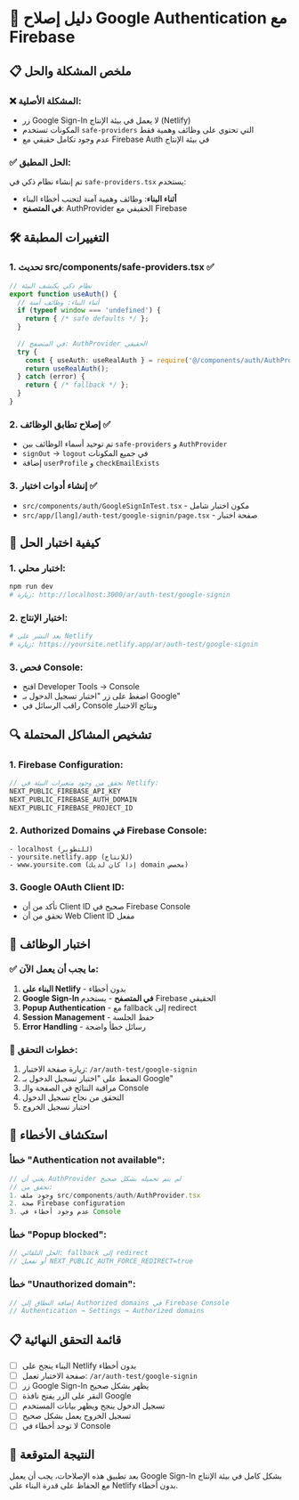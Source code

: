 # 🔧 دليل إصلاح Google Authentication مع Firebase

## 📋 ملخص المشكلة والحل

### ❌ المشكلة الأصلية:
- زر Google Sign-In لا يعمل في بيئة الإنتاج (Netlify)
- المكونات تستخدم `safe-providers` التي تحتوي على وظائف وهمية فقط
- عدم وجود تكامل حقيقي مع Firebase Auth في بيئة الإنتاج

### ✅ الحل المطبق:
تم إنشاء نظام ذكي في `safe-providers.tsx` يستخدم:
- **أثناء البناء**: وظائف وهمية آمنة لتجنب أخطاء البناء
- **في المتصفح**: AuthProvider الحقيقي مع Firebase

## 🛠️ التغييرات المطبقة

### 1. **تحديث src/components/safe-providers.tsx** ✅
```typescript
// نظام ذكي يكتشف البيئة
export function useAuth() {
  // أثناء البناء: وظائف آمنة
  if (typeof window === 'undefined') {
    return { /* safe defaults */ };
  }
  
  // في المتصفح: AuthProvider الحقيقي
  try {
    const { useAuth: useRealAuth } = require('@/components/auth/AuthProvider');
    return useRealAuth();
  } catch (error) {
    return { /* fallback */ };
  }
}
```

### 2. **إصلاح تطابق الوظائف** ✅
- تم توحيد أسماء الوظائف بين `safe-providers` و `AuthProvider`
- `signOut` → `logout` في جميع المكونات
- إضافة `userProfile` و `checkEmailExists`

### 3. **إنشاء أدوات اختبار** ✅
- `src/components/auth/GoogleSignInTest.tsx` - مكون اختبار شامل
- `src/app/[lang]/auth-test/google-signin/page.tsx` - صفحة اختبار

## 🧪 كيفية اختبار الحل

### 1. **اختبار محلي:**
```bash
npm run dev
# زيارة: http://localhost:3000/ar/auth-test/google-signin
```

### 2. **اختبار الإنتاج:**
```bash
# بعد النشر على Netlify
# زيارة: https://yoursite.netlify.app/ar/auth-test/google-signin
```

### 3. **فحص Console:**
- افتح Developer Tools → Console
- اضغط على زر "اختبار تسجيل الدخول بـ Google"
- راقب الرسائل في Console ونتائج الاختبار

## 🔍 تشخيص المشاكل المحتملة

### 1. **Firebase Configuration:**
```javascript
// تحقق من وجود متغيرات البيئة في Netlify:
NEXT_PUBLIC_FIREBASE_API_KEY
NEXT_PUBLIC_FIREBASE_AUTH_DOMAIN
NEXT_PUBLIC_FIREBASE_PROJECT_ID
```

### 2. **Authorized Domains في Firebase Console:**
```
- localhost (للتطوير)
- yoursite.netlify.app (للإنتاج)
- www.yoursite.com (إذا كان لديك domain مخصص)
```

### 3. **Google OAuth Client ID:**
- تأكد من أن Client ID صحيح في Firebase Console
- تحقق من أن Web Client ID مفعل

## 📱 اختبار الوظائف

### ✅ ما يجب أن يعمل الآن:
1. **البناء على Netlify** - بدون أخطاء
2. **Google Sign-In في المتصفح** - يستخدم Firebase الحقيقي
3. **Popup Authentication** - مع fallback إلى redirect
4. **Session Management** - حفظ الجلسة
5. **Error Handling** - رسائل خطأ واضحة

### 🔧 خطوات التحقق:
1. زيارة صفحة الاختبار: `/ar/auth-test/google-signin`
2. الضغط على "اختبار تسجيل الدخول بـ Google"
3. مراقبة النتائج في الصفحة والـ Console
4. التحقق من نجاح تسجيل الدخول
5. اختبار تسجيل الخروج

## 🚨 استكشاف الأخطاء

### خطأ "Authentication not available":
```javascript
// يعني أن AuthProvider لم يتم تحميله بشكل صحيح
// تحقق من:
1. وجود ملف src/components/auth/AuthProvider.tsx
2. صحة Firebase configuration
3. عدم وجود أخطاء في Console
```

### خطأ "Popup blocked":
```javascript
// الحل التلقائي: fallback إلى redirect
// أو تفعيل NEXT_PUBLIC_AUTH_FORCE_REDIRECT=true
```

### خطأ "Unauthorized domain":
```javascript
// إضافة النطاق إلى Authorized domains في Firebase Console
// Authentication → Settings → Authorized domains
```

## 📋 قائمة التحقق النهائية

- [ ] البناء ينجح على Netlify بدون أخطاء
- [ ] صفحة الاختبار تعمل: `/ar/auth-test/google-signin`
- [ ] زر Google Sign-In يظهر بشكل صحيح
- [ ] النقر على الزر يفتح نافذة Google
- [ ] تسجيل الدخول ينجح ويظهر بيانات المستخدم
- [ ] تسجيل الخروج يعمل بشكل صحيح
- [ ] لا توجد أخطاء في Console

## 🎯 النتيجة المتوقعة

بعد تطبيق هذه الإصلاحات، يجب أن يعمل Google Sign-In بشكل كامل في بيئة الإنتاج مع الحفاظ على قدرة البناء على Netlify بدون أخطاء.
